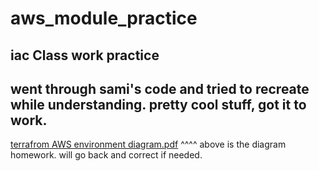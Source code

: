 # aws_module_practice
iac
Class work practice
-
went through sami's code and tried to recreate while understanding. pretty cool stuff, got it to work.
-
[terrafrom AWS environment diagram.pdf](https://github.com/user-attachments/files/15786019/terrafrom.AWS.environment.diagram.pdf)
^^^^
above is the diagram homework. will go back and correct if needed. 
